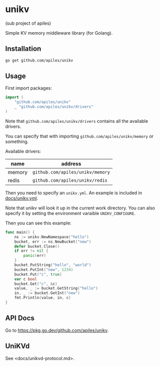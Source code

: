 # unikv

(sub project of apiles)

Simple KV memory middleware library (for Golang).

## Installation

```bash
go get github.com/apiles/unikv
```

## Usage

First import packages:

```go
import (
    "github.com/apiles/unikv"
    _ "github.com/apiles/unikv/drivers"
)
```

Note that `github.com/apiles/unikv/drivers` contains all the available drivers.

You can specify that with importing `github.com/apiles/unikv/memory` or something.

Available drivers:

| name   | address                          |
| ------ | -------------------------------- |
| memory | `github.com/apiles/unikv/memory` |
| redis  | `github.com/apiles/unikv/redis`  |

Then you need to specify an `unikv.yml`. An example is included in [docs/unikv.yml](docs/unikv.yml).

Note that unikv will look it up in the current work directory. You can also specify it by setting the environment varaible `UNIKV_CONFIGURE`.

Then you can see this example:

```go
func main() {
    ns := unikv.NewNamespace("hello")
    bucket, err := ns.NewBucket("new")
    defer bucket.Close()
    if err != nil {
        panic(err)
    }
    bucket.PutString("hello", "world")
    bucket.PutInt("new", 1234)
    bucket.Put("c", true)
    var c bool
    bucket.Get("c", &c)
    value, _ := bucket.GetString("hello")
    in, _ := bucket.GetInt("new")
    fmt.Println(value, in, c)
}
```

## API Docs

Go to <https://pkg.go.dev/github.com/apiles/unikv>.

## UniKVd

See <docs/unikvd-protocol.md>.
